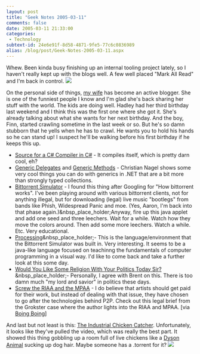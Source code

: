 ```yaml
---
layout: post
title: "Geek Notes 2005-03-11"
comments: false
date: 2005-03-11 21:33:00
categories:
 - Technology
subtext-id: 24e6e91f-8d58-4871-9fe5-77c6c0836989
alias: /blog/post/Geek-Notes-2005-03-11.aspx
---
```



Whew. Been kinda busy finishing up an internal tooling project lately, so I haven't really kept up with the blogs well. A few well placed "Mark All Read" and I'm back in control. ![](http://www.peterprovost.org/Files/smile1.gif)

On the personal side of things, [my wife](http://blogs.provost.org/Emily) has become an active blogger. She is one of the funniest people I know and I'm glad she's back sharing her stuff with the world. The kids are doing well. Hadley had her third birthday last weekend and I think this was the first one where she got it. She's already talking about what she wants for her next birthday. And the boy, Finn, started crawling sometime in the last week or so. But he's so damn stubborn that he yells when he has to crawl. He wants you to hold his hands so he can stand up! I suspect he'll be walking before his first birthday if he keeps this up.

  * [Source for a C# Compiler in C#](http://blogs.msdn.com/jmstall/archive/2005/02/06/368192.aspx) - It compiles itself, which is pretty darn cool, eh?
  * [Generic Delegates](http://weblogs.asp.net/cnagel/archive/2005/03/04/385077.aspx) and [Generic Methods](http://weblogs.asp.net/cnagel/archive/2005/03/06/386147.aspx) - Christian Nagel shows some very cool things you can do with generics in .NET that are a bit more than strongly typed collections.
  * [Bittorrent Simulator](http://aphid.org/btsim/) - I found this thing after Googling for "How bittorrent works". I've been playing around with various bittorrent clients, not for anything illegal, but for downloading (legal) live music "bootlegs" from bands like Phish, Widespread Panic and moe. (Yes, Aaron, I'm back into that phase again.)&nbsp_place_holder;Anyway, fire up this java applet and add one seed and three leechers. Wait for a while. Watch how they move the colors around. Then add some more leechers. Watch a while. Etc. Very educational.
  * [Processing](http://processing.org/)&nbsp_place_holder;- This is the language/environment that the Bittorrent Simulator was built in. Very interesting. It seems to be a java-like language focused on teachinng the fundamentals of computer programming in a visual way. I'd like to come back and take a further look at this some day.
  * [Would You Like Some Religion With Your Politics Today Sir?](http://www.brentrasmussen.com/archives/2005/02/an_open_letter_1.html)&nbsp_place_holder;- Personally, I agree with Brent on this. There is too damn much "my lord and savior" in politics these days.
  * [Screw the RIAA and the MPAA](http://moglen.law.columbia.edu/publications/grokster-amicus.pdf) - I do believe that artists should get paid for their work, but instead of dealing with that issue, they have chosen to go after the technologies behind P2P. Check out this legal brief from the Grokster case where the author lights into the RIAA and MPAA. [via [Boing Boing](http://www.boingboing.net/2005/03/03/free_software_founda.html)]

And last but not least is this: [The Industrial Chicken Catcher](http://www.brightcoop.com/livehaul/c_e-z_catch.htm). Unfortunately, it looks like they've pulled the video, which was really the best part. It showed this thing gobbling up a room full of live chickens like a [Dyson Animal](http://www.dyson.com/range/feature_frame.asp?model=DC07-ANIMAL) sucking up dog hair. Maybe someone has a .torrent for it? ![](http://www.peterprovost.org/Files/smile3.gif)
